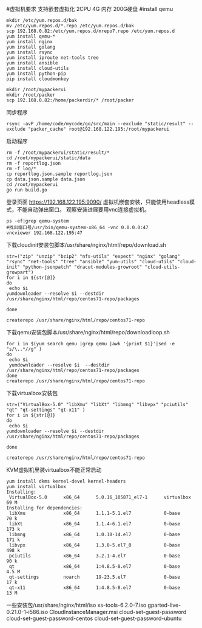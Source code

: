 #虚拟机要求
支持嵌套虚拟化
2CPU
4G 内存
200G硬盘
#install qemu
```
mkdir /etc/yum.repos.d/bak
mv /etc/yum.repos.d/*.repo /etc/yum.repos.d/bak
scp 192.168.0.82:/etc/yum.repos.d/mrepo7.repo /etc/yum.repos.d
yum install qemu-*
yum install nginx
yum install golang
yum install rsync
yum install iproute net-tools tree
yum install ansible
yum install cloud-utils
yum install python-pip
pip install cloudmonkey

mkdir /root/mypackerui
mkdir /root/packer
scp 192.168.0.82:/home/packerdir/* /root/packer
```
同步程序
```
rsync -avP /home/code/mycode/go/src/main --exclude "static/result" --exclude "packer_cache" root@192.168.122.195:/root/mypackerui
```
启动程序
```
rm -f /root/mypackerui/static/result/*
cd /root/mypackerui/static/data
rm -f reportlog.json
rm -f log/*
cp reportlog.json.sample reportlog.json
cp data.json.sample data.json
cd /root/mypackerui
go run build.go
```
登录页面
https://192.168.122.195:9090/
虚拟机嵌套安装，只能使用headless模式，不能自动弹出窗口。
观察安装进展要用vnc连接虚拟机。
```
ps -ef|grep qemu-system  
#找出端口号/usr/bin/qemu-system-x86_64 -vnc 0.0.0.0:47
vncviewer 192.168.122.195:47
```

下载cloudinit安装包脚本/usr/share/nginx/html/repo/download.sh
```
str=("zip" "unzip" "bzip2" "nfs-utils" "expect" "nginx" "golang" "rsync" "net-tools" "tree" "ansible" "yum-utils" "cloud-utils" "cloud-init" "python-jsonpatch" "dracut-modules-growroot" "cloud-utils-growpart") 
for i in ${str[@]} 
do 
 echo $i 
yumdownloader --resolve $i --destdir /usr/share/nginx/html/repo/centos71-repo/packages  
 
done 
 
createrepo /usr/share/nginx/html/repo/centos71-repo 
```
下载qemu安装包脚本/usr/share/nginx/html/repo/downloadloop.sh
```
for i in $(yum search qemu |grep qemu |awk '{print $1}'|sed -e "s/\..*//g" )
do
 echo $i
 yumdownloader --resolve $i  --destdir /usr/share/nginx/html/repo/centos71-repo/packages
done
createrepo /usr/share/nginx/html/repo/centos71-repo
```
下载virtualbox安装包
```
str=("VirtualBox-5.0" "libXmu" "libXt" "libmng" "libvpx" "pciutils" "qt" "qt-settings" "qt-x11" ) 
for i in ${str[@]} 
do 
 echo $i 
yumdownloader --resolve $i --destdir /usr/share/nginx/html/repo/centos71-repo/packages  
 
done 
 
createrepo /usr/share/nginx/html/repo/centos71-repo 
```
KVM虚拟机里装virtualbox不能正常启动
```
yum install dkms kernel-devel kernel-headers
yum install virtualbox
Installing:
 VirtualBox-5.0      x86_64      5.0.16_105871_el7-1      virtualbox       69 M
Installing for dependencies:
 libXmu              x86_64      1.1.1-5.1.el7            0-base           70 k
 libXt               x86_64      1.1.4-6.1.el7            0-base          173 k
 libmng              x86_64      1.0.10-14.el7            0-base          171 k
 libvpx              x86_64      1.3.0-5.el7_0            0-base          498 k
 pciutils            x86_64      3.2.1-4.el7              0-base           90 k
 qt                  x86_64      1:4.8.5-8.el7            0-base          4.5 M
 qt-settings         noarch      19-23.5.el7              0-base           17 k
 qt-x11              x86_64      1:4.8.5-8.el7            0-base           13 M
```

一些安装包/usr/share/nginx/html/iso
xs-tools-6.2.0-7.iso
gparted-live-0.21.0-1-i586.iso
CloudInstanceManager.msi
cloud-set-guest-password
cloud-set-guest-password-centos
cloud-set-guest-password-ubuntu
